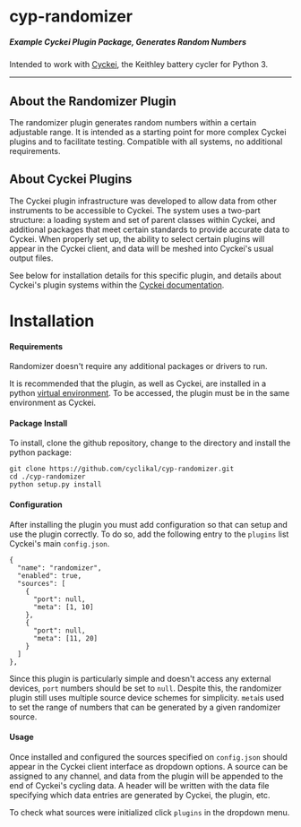 # cyp-randomizer

##### Example Cyckei Plugin Package, Generates Random Numbers
Intended to work with [Cyckei](https://github.com/cyclikal/cyckei), the Keithley battery cycler for Python 3.

---

## About the Randomizer Plugin
The randomizer plugin generates random numbers within a certain adjustable range.
It is intended as a starting point for more complex Cyckei plugins and to facilitate testing.
Compatible with all systems, no additional requirements.

## About Cyckei Plugins
The Cyckei plugin infrastructure was developed to allow data from other instruments to be accessible to Cyckei. The system uses a two-part structure: a loading system and set of parent classes within Cyckei, and additional packages that meet certain standards to provide accurate data to Cyckei. When properly set up, the ability to select certain plugins will appear in the Cyckei client, and data will be meshed into Cyckei's usual output files.

See below for installation details for this specific plugin, and details about Cyckei's plugin systems within the [Cyckei documentation](https://docs.cyclikal.com/projects/cyckei/en/stable/plugins.html).

# Installation

#### Requirements
Randomizer doesn't require any additional packages or drivers to run.

It is recommended that the plugin, as well as Cyckei, are installed in a python [virtual environment](https://docs.python.org/3/tutorial/venv.html). To be accessed, the plugin must be in the same environment as Cyckei.

#### Package Install
To install, clone the github repository, change to the directory and install the python package:

    git clone https://github.com/cyclikal/cyp-randomizer.git
    cd ./cyp-randomizer
    python setup.py install

#### Configuration
After installing the plugin you must add configuration so that can setup and use the plugin correctly. To do so, add the following entry to the ``plugins`` list Cyckei's main ``config.json``.

    {
      "name": "randomizer",
      "enabled": true,
      "sources": [
        {
          "port": null,
          "meta": [1, 10]
        },
        {
          "port": null,
          "meta": [11, 20]
        }
      ]
    },

Since this plugin is particularly simple and doesn't access any external devices, ``port`` numbers should be set to ``null``. Despite this, the randomizer plugin still uses multiple source device schemes for simplicity. ``meta``is used to set the range of numbers that can be generated by a given randomizer source.

#### Usage
Once installed and configured the sources specified on ``config.json`` should appear in the Cyckei client interface as dropdown options. A source can be assigned to any channel, and data from the plugin will be appended to the end of Cyckei's cycling data. A header will be written with the data file specifying which data entries are generated by Cyckei, the plugin, etc.

To check what sources were initialized click ``plugins`` in the dropdown menu.
